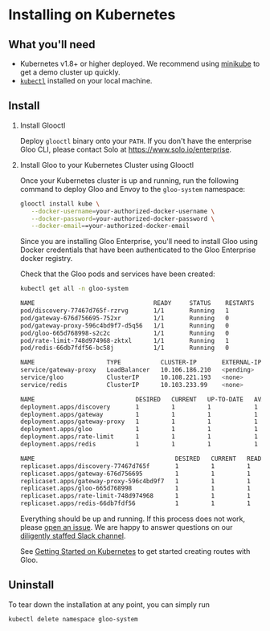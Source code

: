 # Installing on Kubernetes

## What you'll need

* Kubernetes v1.8+ or higher deployed. We recommend using
  [minikube](https://kubernetes.io/docs/getting-started-guides/minikube/) to get a demo cluster up quickly.
* [`kubectl`](https://kubernetes.io/docs/tasks/tools/install-kubectl/) installed on your local machine.

## Install

1. Install Glooctl

   Deploy `glooctl` binary onto your `PATH`. If you don't have the enterprise Gloo CLI, please contact Solo at https://www.solo.io/enterprise.

1. Install Gloo to your Kubernetes Cluster using Glooctl

   Once your Kubernetes cluster is up and running, run the following command to deploy Gloo and Envoy to the `gloo-system` namespace:

   ```bash
   glooctl install kube \
      --docker-username=your-authorized-docker-username \
      --docker-password=your-authorized-docker-password \
      --docker-email==your-authorized-docker-email
   ```

   Since you are installing Gloo Enterprise, you'll need to install Gloo using Docker credentials that have been
   authenticated to the Gloo Enterprise docker registry.

   Check that the Gloo pods and services have been created:

   ```bash
   kubectl get all -n gloo-system
   ```

   ```bash
   NAME                                 READY     STATUS    RESTARTS   AGE
   pod/discovery-77467d765f-rzrvg       1/1       Running   1          34m
   pod/gateway-676d756695-752xr         1/1       Running   0          34m
   pod/gateway-proxy-596c4bd9f7-d5q56   1/1       Running   0          34m
   pod/gloo-665d768998-s2c2c            1/1       Running   0          34m
   pod/rate-limit-748d974968-zktxl      1/1       Running   1          34m
   pod/redis-66db7fdf56-bc58j           1/1       Running   0          34m

   NAME                    TYPE           CLUSTER-IP       EXTERNAL-IP   PORT(S)          AGE
   service/gateway-proxy   LoadBalancer   10.106.186.210   <pending>     8080:30316/TCP   34m
   service/gloo            ClusterIP      10.108.221.193   <none>        9977/TCP         34m
   service/redis           ClusterIP      10.103.233.99    <none>        6379/TCP         34m

   NAME                            DESIRED   CURRENT   UP-TO-DATE   AVAILABLE   AGE
   deployment.apps/discovery       1         1         1            1           34m
   deployment.apps/gateway         1         1         1            1           34m
   deployment.apps/gateway-proxy   1         1         1            1           34m
   deployment.apps/gloo            1         1         1            1           34m
   deployment.apps/rate-limit      1         1         1            1           34m
   deployment.apps/redis           1         1         1            1           34m

   NAME                                       DESIRED   CURRENT   READY     AGE
   replicaset.apps/discovery-77467d765f       1         1         1         34m
   replicaset.apps/gateway-676d756695         1         1         1         34m
   replicaset.apps/gateway-proxy-596c4bd9f7   1         1         1         34m
   replicaset.apps/gloo-665d768998            1         1         1         34m
   replicaset.apps/rate-limit-748d974968      1         1         1         34m
   replicaset.apps/redis-66db7fdf56           1         1         1         34m
   ```

   Everything should be up and running. If this process does not work, please [open an issue](https://github.com/solo-io/gloo/issues/new).
   We are happy to answer questions on our [diligently staffed Slack channel](https://slack.solo.io/).

   See [Getting Started on Kubernetes](../getting_started/kubernetes/1.md) to get started creating routes with Gloo.

## Uninstall

To tear down the installation at any point, you can simply run

```bash
kubectl delete namespace gloo-system
```